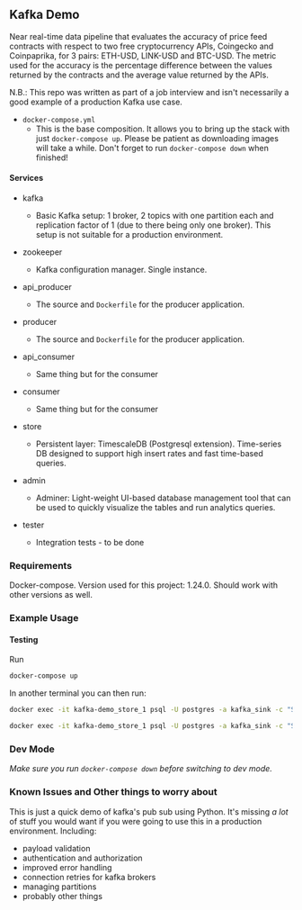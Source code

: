 ## Kafka Demo ##
 
Near real-time data pipeline that evaluates the accuracy of price feed contracts with respect to two free cryptocurrency APIs,
Coingecko and Coinpaprika, for 3 pairs: ETH-USD, LINK-USD and BTC-USD. The metric used for the accuracy is the percentage difference between the 
values returned by the contracts and the average value returned by the APIs.

N.B.: This repo was written as part of a job interview and isn't necessarily a good
example of a production Kafka use case.  

* `docker-compose.yml`
  * This is the base composition.  It allows you to bring up the stack 
  with just `docker-compose up`. Please be patient as downloading images will take a while. 
    Don't forget to run `docker-compose down` when finished! 

#### Services ####

* kafka
  * Basic Kafka setup: 1 broker, 2 topics with one partition each and replication factor of 1 (due to there being only one broker). This setup is not suitable for a production environment.
* zookeeper
  * Kafka configuration manager. Single instance.
* api_producer
  * The source and `Dockerfile` for the producer application.
* producer
  * The source and `Dockerfile` for the producer application.
* api_consumer
  * Same thing but for the consumer
* consumer
  * Same thing but for the consumer
* store
  * Persistent layer: TimescaleDB (Postgresql extension). Time-series DB designed to support high insert rates and fast time-based queries. 

* admin
  * Adminer: Light-weight UI-based database management tool that can be used to quickly visualize the tables and run analytics queries.
  
* tester  
  * Integration tests -  to be done
  
### Requirements ###
Docker-compose. Version used for this project: 1.24.0. Should work with other versions as well.

### Example Usage ###


#### Testing ####
Run
```bash
docker-compose up
```

In another terminal you can then run:
```bash
docker exec -it kafka-demo_store_1 psql -U postgres -a kafka_sink -c "SELECT * FROM contract_price;"
```

```bash
docker exec -it kafka-demo_store_1 psql -U postgres -a kafka_sink -c "SELECT * FROM api_price;"
```



### Dev Mode ###


*Make sure you run `docker-compose down` before switching to dev mode.*

### Known Issues and Other things to worry about ###

This is just a quick demo of kafka's pub sub using Python.  It's missing _a lot_ of 
stuff you would want if you were going to use this in a production environment.  Including:
* payload validation
* authentication and authorization
* improved error handling
* connection retries for kafka brokers
* managing partitions
* probably other things

